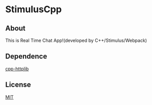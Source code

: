# StimulusCpp
## About

This is Real Time Chat App!(developed by C++/Stimulus/Webpack)

## Dependence

[cpp-httplib](https://github.com/yhirose/cpp-httplib)

## License

[MIT](./LICENSE)